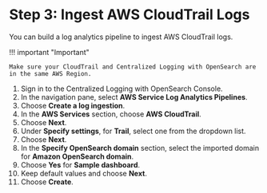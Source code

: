 # Step 3: Ingest AWS CloudTrail Logs

You can build a log analytics pipeline to ingest AWS CloudTrail logs.

!!! important "Important"

    Make sure your CloudTrail and Centralized Logging with OpenSearch are in the same AWS Region.

1. Sign in to the Centralized Logging with OpenSearch Console.
2. In the navigation pane, select **AWS Service Log Analytics Pipelines**.
3. Choose **Create a log ingestion**.
4. In the **AWS Services** section, choose **AWS CloudTrail**.
5. Choose **Next**.
6. Under **Specify settings**, for **Trail**, select one from the dropdown list.
7. Choose **Next**.
8. In the **Specify OpenSearch domain** section, select the imported domain for **Amazon OpenSearch domain**.
9. Choose **Yes** for **Sample dashboard**. 
10. Keep default values and choose **Next**.
11. Choose **Create**.